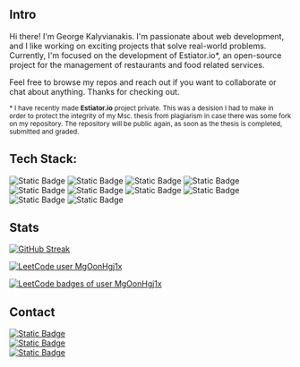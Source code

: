 ## Intro
Hi there! I'm George Kalyvianakis. I'm passionate about web development, and I like working on exciting projects that solve real-world problems. Currently, I'm focused on the development of Estiator.io*, an open-source project for the management of restaurants and food related services.

Feel free to browse my repos and reach out if you want to collaborate or chat about anything. Thanks for checking out.

<sub>* I have recently made **Estiator.io** project private. This was a desision I had to make in order to protect the integrity of my Msc. thesis from plagiarism in case there was some fork on my repository. The repository will be public again, as soon as the thesis is completed, submitted and graded.</sub>  

## Tech Stack:     

![Static Badge](https://img.shields.io/badge/javascript-grey?logo=javascript)
![Static Badge](https://img.shields.io/badge/typescript-grey?logo=typescript)
![Static Badge](https://img.shields.io/badge/react-grey?logo=react)
![Static Badge](https://img.shields.io/badge/nextjs-grey?logo=nextdotjs)
![Static Badge](https://img.shields.io/badge/php-grey?logo=php)
![Static Badge](https://img.shields.io/badge/java-grey?logo=openjdk)
![Static Badge](https://img.shields.io/badge/spring-boot-grey?logo=springboot)
![Static Badge](https://img.shields.io/badge/nodejs-grey?logo=nodedotjs)
![Static Badge](https://img.shields.io/badge/git-grey?logo=git)
![Static Badge](https://img.shields.io/badge/docker-grey?logo=docker)

## Stats
[![GitHub Streak](https://streak-stats.demolab.com?user=CptGeo&card_height=170&theme=dark)](https://git.io/streak-stats)

[![LeetCode user MgOonHgj1x](https://img.shields.io/badge/dynamic/json?style=for-the-badge&labelColor=black&color=%23ffa116&label=Leetcode%20Solved&query=solved&url=https%3A%2F%2Fleetcode-badge.vercel.app%2Fapi%2Fusers%2FMgOonHgj1x&logo=leetcode&logoColor=yellow)](https://leetcode.com/MgOonHgj1x/)

[![LeetCode badges of user MgOonHgj1x](https://leetcode-badge-showcase.vercel.app/api?username=MgOonHgj1x&theme=dark&filter=study&border=border&animated=true)](https://leetcode.com/MgOonHgj1x/)

## Contact
[![Static Badge](https://img.shields.io/badge/george.kalyvianakis%40gmail.com-grey?style=social&logo=mailgun)](mailto://george.kalyvianakis@gmail.com)  
[![Static Badge](https://img.shields.io/badge/georgekalyvianakis18%40gmail.com-grey?style=social&logo=mailgun)](mailto://georgekalyvianakis18@gmail.com)  
[![Static Badge](https://img.shields.io/badge/kalyvianakis-grey?style=social&logo=x)](https://x.com/kalyvianakis) 
